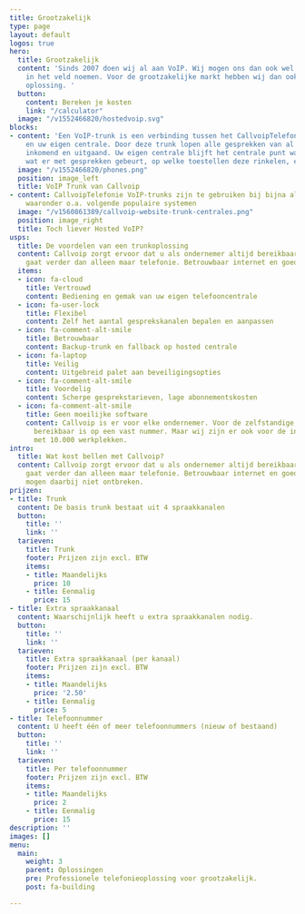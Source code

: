 ```yaml
---
title: Grootzakelijk
type: page
layout: default
logos: true
hero:
  title: Grootzakelijk
  content: 'Sinds 2007 doen wij al aan VoIP. Wij mogen ons dan ook wel een specialist
    in het veld noemen. Voor de grootzakelijke markt hebben wij dan ook de perfecte
    oplossing. '
  button:
    content: Bereken je kosten
    link: "/calculator"
  image: "/v1552466820/hostedvoip.svg"
blocks:
- content: 'Een VoIP-trunk is een verbinding tussen het CallvoipTelefonie-platform
    en uw eigen centrale. Door deze trunk lopen alle gesprekken van al uw nummers:
    inkomend en uitgaand. Uw eigen centrale blijft het centrale punt waar u instelt
    wat er met gesprekken gebeurt, op welke toestellen deze rinkelen, en dergelijke.'
  image: "/v1552466820/phones.png"
  position: image_left
  title: VoIP Trunk van Callvoip
- content: CallvoipTelefonie VoIP-trunks zijn te gebruiken bij bijna alle IP-centrales,
    waaronder o.a. volgende populaire systemen
  image: "/v1560861389/callvoip-website-trunk-centrales.png"
  position: image_right
  title: Toch liever Hosted VoIP?
usps:
  title: De voordelen van een trunkoplossing
  content: Callvoip zorgt ervoor dat u als ondernemer altijd bereikbaar bent, dat
    gaat verder dan alleen maar telefonie. Betrouwbaar internet en goede apparatuur
  items:
  - icon: fa-cloud
    title: Vertrouwd
    content: Bediening en gemak van uw eigen telefooncentrale
  - icon: fa-user-lock
    title: Flexibel
    content: Zelf het aantal gesprekskanalen bepalen en aanpassen
  - icon: fa-comment-alt-smile
    title: Betrouwbaar
    content: Backup-trunk en fallback op hosted centrale
  - icon: fa-laptop
    title: Veilig
    content: Uitgebreid palet aan beveiligingsopties
  - icon: fa-comment-alt-smile
    title: Voordelig
    content: Scherpe gesprekstarieven, lage abonnementskosten
  - icon: fa-comment-alt-smile
    title: Geen moeilijke software
    content: Callvoip is er voor elke ondernemer. Voor de zelfstandige, die graag
      bereikbaar is op een vast nummer. Maar wij zijn er ook voor de international
      met 10.000 werkplekken.
intro:
  title: Wat kost bellen met Callvoip?
  content: Callvoip zorgt ervoor dat u als ondernemer altijd bereikbaar bent, dat
    gaat verder dan alleen maar telefonie. Betrouwbaar internet en goede apparatuur
    mogen daarbij niet ontbreken.
prijzen:
- title: Trunk
  content: De basis trunk bestaat uit 4 spraakkanalen
  button:
    title: ''
    link: ''
  tarieven:
    title: Trunk
    footer: Prijzen zijn excl. BTW
    items:
    - title: Maandelijks
      price: 10
    - title: Eenmalig
      price: 15
- title: Extra spraakkanaal
  content: Waarschijnlijk heeft u extra spraakkanalen nodig.
  button:
    title: ''
    link: ''
  tarieven:
    title: Extra spraakkanaal (per kanaal)
    footer: Prijzen zijn excl. BTW
    items:
    - title: Maandelijks
      price: '2.50'
    - title: Eenmalig
      price: 5
- title: Telefoonnummer
  content: U heeft één of meer telefoonnummers (nieuw of bestaand)
  button:
    title: ''
    link: ''
  tarieven:
    title: Per telefoonnummer
    footer: Prijzen zijn excl. BTW
    items:
    - title: Maandelijks
      price: 2
    - title: Eenmalig
      price: 15
description: ''
images: []
menu:
  main:
    weight: 3
    parent: Oplossingen
    pre: Professionele telefonieoplossing voor grootzakelijk.
    post: fa-building

---
```

